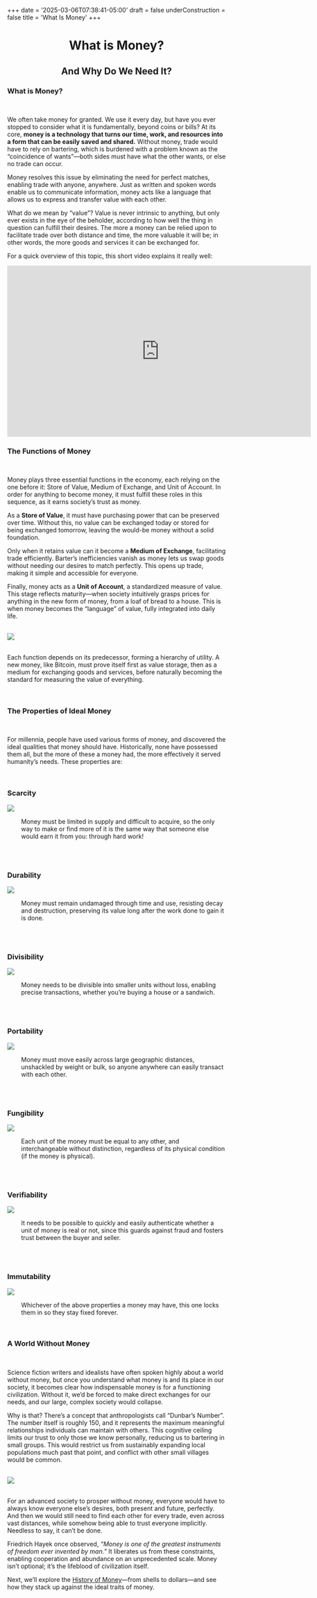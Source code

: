 +++
date = '2025-03-06T07:38:41-05:00'
draft = false
underConstruction = false
title = 'What Is Money'
+++

<div class="article">

<h1 style="text-align:center">What is Money?</h1>

<h2 style="text-align:center">And Why Do We Need It?</h2>

<h3 syle="text-align:left">What is Money?</h3>

<br>

We often take money for granted. We use it every day, but have you ever stopped to consider what it is fundamentally, beyond coins or bills? At its core, <b>money is a technology that turns our time, work, and resources into a form that can be easily saved and shared.</b> Without money, trade would have to rely on bartering, which is burdened with a problem known as the “coincidence of wants”—both sides must have what the other wants, or else no trade can occur.

Money resolves this issue by eliminating the need for perfect matches, enabling trade with anyone, anywhere. Just as written and spoken words enable us to communicate information, money acts like a language that allows us to express and transfer value with each other.

What do we mean by “value”? Value is never intrinsic to anything, but only ever exists in the eye of the beholder, according to how well the thing in question can fulfill their desires. The more a money can be relied upon to facilitate trade over both distance and time, the more valuable it will be; in other words, the more goods and services it can be exchanged for.

For a quick overview of this topic, this short video explains it really well:

<iframe width="700" height="394" src="https://www.youtube.com/embed/InwVM6s7WoY" title="YouTube video player" frameborder="0" allow="accelerometer; autoplay; clipboard-write; encrypted-media; gyroscope; picture-in-picture; web-share" referrerpolicy="strict-origin-when-cross-origin" allowfullscreen></iframe>

<br>

<h3 syle="text-align:left">The Functions of Money</h3>

<br>

Money plays three essential functions in the economy, each relying on the one before it: Store of Value, Medium of Exchange, and Unit of Account. In order for anything to become money, it must fulfill these roles in this sequence, as it earns society’s trust as money.

As a <b>Store of Value</b>, it must have purchasing power that can be preserved over time. Without this, no value can be exchanged today or stored for being exchanged tomorrow, leaving the would-be money without a solid foundation.

Only when it retains value can it become a <b>Medium of Exchange</b>, facilitating trade efficiently. Barter’s inefficiencies vanish as money lets us swap goods without needing our desires to match perfectly. This opens up trade, making it simple and accessible for everyone.

Finally, money acts as a <b>Unit of Account</b>, a standardized measure of value. This stage reflects maturity—when society intuitively grasps prices for anything in the new form of money, from a loaf of bread to a house. This is when money becomes the “language” of value, fully integrated into daily life.

<br>

<img class="mobile-banner" src="./3 Functions of Money.png">

<br>

<br>

Each function depends on its predecessor, forming a hierarchy of utility. A new money, like Bitcoin, must prove itself first as value storage, then as a medium for exchanging goods and services, before naturally becoming the standard for measuring the value of everything.

<br>

<h3 syle="text-align:left">The Properties of Ideal Money</h3>

<br>

For millennia, people have used various forms of money, and discovered the ideal qualities that money should have. Historically, none have possessed them all, but the more of these a money had, the more effectively it served humanity’s needs. These properties are:

<br>

### Scarcity

<img class="mobile-icon" src="./Scarcity.png">

<p style="margin-left: 2rem;">Money must be limited in supply and difficult to acquire, so the only way to make or find more of it is the same way that someone else would earn it from you: through hard work!</p>

<br>

<br>

### Durability

<img class="mobile-icon" src="./Durability.png">

<p style="margin-left: 2rem;">Money must remain undamaged through time and use, resisting decay and destruction, preserving its value long after the work done to gain it is done.</p>

<br>

<br>

### Divisibility

<img class="mobile-icon" src="./Divisibility.png">

<p style="margin-left: 2rem;">Money needs to be divisible into smaller units without loss, enabling precise transactions, whether you’re buying a house or a sandwich.</p>

<br>

<br>

### Portability

<img class="mobile-icon" src="./Portability.png">

<p style="margin-left: 2rem;">Money must move easily across large geographic distances, unshackled by weight or bulk, so anyone anywhere can easily transact with each other.</p>

<br>

<br>

### Fungibility

<img class="mobile-icon" src="./Fungibility.png">

<p style="margin-left: 2rem;">Each unit of the money must be equal to any other, and interchangeable without distinction, regardless of its physical condition (if the money is physical).</p>

<br>

<br>

### Verifiability

<img class="mobile-icon" src="./Verifiability.png">

<p style="margin-left: 2rem;">It needs to be possible to quickly and easily authenticate whether a unit of money is real or not, since this guards against fraud and fosters trust between the buyer and seller.</p>

<br>

<br>

### Immutability

<img class="mobile-icon" src="./Immutability.png">

<p style="margin-left: 2rem;">Whichever of the above properties a money may have, this one locks them in so they stay fixed forever.</p>

<br>

<h3 syle="text-align:left">A World Without Money</h3>

<br>

Science fiction writers and idealists have often spoken highly about a world without money, but once you understand what money is and its place in our society, it becomes clear how indispensable money is for a functioning civilization. Without it, we’d be forced to make direct exchanges for our needs, and our large, complex society would collapse.

Why is that? There’s a concept that anthropologists call “Dunbar’s Number”. The number itself is roughly 150, and it represents the maximum meaningful relationships individuals can maintain with others. This cognitive ceiling limits our trust to only those we know personally, reducing us to bartering in small groups. This would restrict us from sustainably expanding local populations much past that point, and conflict with other small villages would be common.

<br>

<img class="mobile-banner" src="./Barter.png">

<br>

<br>

For an advanced society to prosper without money, everyone would have to always know everyone else’s desires, both present and future, perfectly. And then we would still need to find each other for every trade, even across vast distances, while somehow being able to trust everyone implicitly. Needless to say, it can’t be done.

Friedrich Hayek once observed, <i>“Money is one of the greatest instruments of freedom ever invented by man.”</i> It liberates us from these constraints, enabling cooperation and abundance on an unprecedented scale. Money isn’t optional; it’s the lifeblood of civilization itself.

Next, we’ll explore the [History of Money](/new-to-bitcoin/history-of-money)—from shells to dollars—and see how they stack up against the ideal traits of money.

<br>

<br>

</div>
